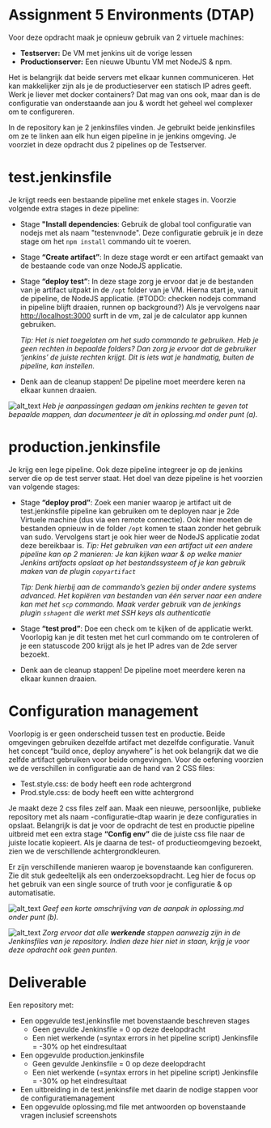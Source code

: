 # Assignment 5 Environments (DTAP)

Voor deze opdracht maak je opnieuw gebruik van 2 virtuele machines:
*   **Testserver:** De VM met jenkins uit de vorige lessen
*   **Productionserver:** Een nieuwe Ubuntu VM met NodeJS & npm. 

Het is belangrijk dat beide servers met elkaar kunnen communiceren. Het kan makkelijker zijn als je de productieserver een statisch IP adres geeft. Werk je liever met docker containers? Dat mag van ons ook, maar dan is de configuratie van onderstaande aan jou & wordt het geheel wel complexer om te configureren.

In de repository kan je 2 jenkinsfiles vinden. Je gebruikt beide jenkinsfiles om ze te linken aan elk hun eigen pipeline in je jenkins omgeving. Je voorziet in deze opdracht dus 2 pipelines op de Testserver.

# test.jenkinsfile

Je krijgt reeds een bestaande pipeline met enkele stages in. Voorzie volgende extra stages in deze pipeline:

*   Stage **"Install dependencies**: Gebruik de global tool configuratie van nodejs met als naam "testenvnode". Deze configuratie gebruik je in deze stage om het `npm install` commando uit te voeren.
*   Stage **“Create artifact”**: In deze stage wordt er een artifact gemaakt van de bestaande code van onze NodeJS applicatie.
*   Stage **“deploy test”**: In deze stage zorg je ervoor dat je de bestanden van je artifact uitpakt in de `/opt` folder van je VM. Hierna start je, vanuit de pipeline, de NodeJS applicatie. (#TODO: checken nodejs command in pipeline blijft draaien, runnen op background?) Als je vervolgens naar [http://localhost:3000](http://localhost:3000) surft in de vm, zal je de calculator app kunnen gebruiken.

    _Tip: Het is niet toegelaten om het sudo commando te gebruiken. Heb je geen rechten in bepaalde folders? Dan zorg je ervoor dat de gebruiker ‘jenkins’ de juiste rechten krijgt. Dit is iets wat je handmatig, buiten de pipeline, kan instellen._
    
*   Denk aan de cleanup stappen! De pipeline moet meerdere keren na elkaar kunnen draaien.

![alt_text](https://i.imgur.com/9leib3p.png "image_tooltip") _Heb je aanpassingen gedaan om jenkins rechten te geven tot bepaalde mappen, dan documenteer je dit in oplossing.md onder punt (a)._

# production.jenkinsfile

Je krijg een lege pipeline. Ook deze pipeline integreer je op de jenkins server die op de test server staat. Het doel van deze pipeline is het voorzien van volgende stages:

*   Stage **“deploy prod”**: Zoek een manier waarop je artifact uit de test.jenkinsfile pipeline kan gebruiken om te deployen naar je 2de Virtuele machine (dus via een remote connectie). Ook hier moeten de bestanden opnieuw in de folder `/opt` komen te staan zonder het gebruik van sudo. Vervolgens start je ook hier weer de NodeJS applicatie zodat deze bereikbaar is.
     _Tip: Het gebruiken van een artifact uit een andere pipeline kan op 2 manieren: Je kan kijken waar & op welke manier Jenkins artifacts opslaat op het bestandssysteem of je kan gebruik maken van de plugin `copyartifact`_
     
    _Tip: Denk hierbij aan de commando’s gezien bij onder andere systems advanced. Het kopiëren van bestanden van één server naar een andere kan met het `scp` commando. Maak verder gebruik van de jenkings plugin `sshagent` die werkt met SSH keys als authenticatie_

*   Stage **“test prod”**: Doe een check om te kijken of de applicatie werkt. Voorlopig kan je dit testen met het curl commando om te controleren of je een statuscode 200 krijgt als je het IP adres van de 2de server bezoekt.
*   Denk aan de cleanup stappen! De pipeline moet meerdere keren na elkaar kunnen draaien.

# Configuration management

Voorlopig is er geen onderscheid tussen test en productie. Beide omgevingen gebruiken dezelfde artifact met dezelfde configuratie. Vanuit het concept “build once, deploy anywhere” is het ook belangrijk dat we die zelfde artifact gebruiken voor beide omgevingen. Voor de oefening voorzien we de verschillen in configuratie aan de hand van 2 CSS files:

*   Test.style.css: de body heeft een rode achtergrond
*   Prod.style.css: de body heeft een witte achtergrond

Je maakt deze 2 css files zelf aan. Maak een nieuwe, persoonlijke, publieke repository met als naam <groep>-configuratie-dtap waarin je deze configuraties in opslaat. Belangrijk is dat je voor de opdracht de test en productie pipeline uitbreid met een extra stage **“Config env”** die de juiste css file naar de juiste locatie kopieert. Als je daarna de test- of productieomgeving bezoekt, zien we de verschillende achtergrondkleuren.

Er zijn verschillende manieren waarop je bovenstaande kan configureren. Zie dit stuk gedeeltelijk als een onderzoeksopdracht. Leg hier de focus op het gebruik van een single source of truth voor je configuratie & op automatisatie. 

![alt_text](https://i.imgur.com/9leib3p.png "image_tooltip") _Geef een korte omschrijving van de aanpak in oplossing.md onder punt (b)._

![alt_text](https://i.imgur.com/9leib3p.png "image_tooltip") _Zorg ervoor dat alle **werkende** stappen aanwezig zijn in de Jenkinsfiles van je repository. Indien deze hier niet in staan, krijg je voor deze opdracht ook geen punten._

# Deliverable
Een repository met:
- Een opgevulde test.jenkinsfile met bovenstaande beschreven stages
    - Geen gevulde Jenkinsfile = 0 op deze deelopdracht
    - Een niet werkende (=syntax errors in het pipeline script) Jenkinsfile = -30% op het eindresultaat
- Een opgevulde production.jenkinsfile
    - Geen gevulde Jenkinsfile = 0 op deze deelopdracht
    - Een niet werkende (=syntax errors in het pipeline script) Jenkinsfile = -30% op het eindresultaat
- Een uitbreiding in de test.jenkinsfile met daarin de nodige stappen voor de configuratiemanagement
- Een opgevulde oplossing.md file met antwoorden op bovenstaande vragen inclusief screenshots
